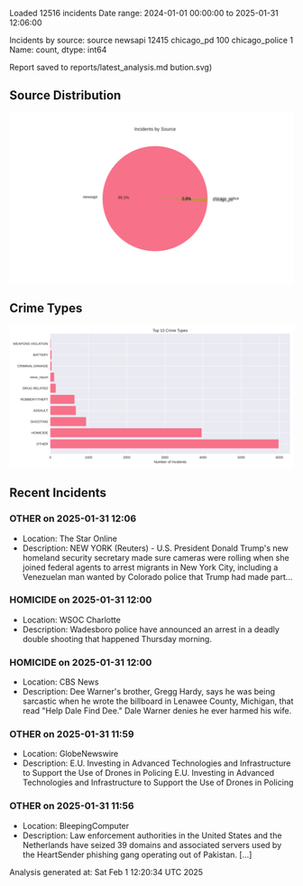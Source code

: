 
Loaded 12516 incidents
Date range: 2024-01-01 00:00:00 to 2025-01-31 12:06:00

Incidents by source:
source
newsapi           12415
chicago_pd          100
chicago_police        1
Name: count, dtype: int64

Report saved to reports/latest_analysis.md
bution.svg)

## Source Distribution
![Source Distribution](images/source_distribution.svg)

## Crime Types
![Crime Types](images/crime_types.svg)

## Recent Incidents

### OTHER on 2025-01-31 12:06
- Location: The Star Online
- Description: NEW YORK (Reuters) - U.S. President Donald Trump's new homeland security secretary made sure cameras were rolling when she joined federal agents to arrest migrants in New York City, including a Venezuelan man wanted by Colorado police that Trump had made part…


### HOMICIDE on 2025-01-31 12:00
- Location: WSOC Charlotte
- Description: Wadesboro police have announced an arrest in a deadly double shooting that happened Thursday morning.


### HOMICIDE on 2025-01-31 12:00
- Location: CBS News
- Description: Dee Warner's brother, Gregg Hardy, says he was being sarcastic when he wrote the billboard in Lenawee County, Michigan, that read "Help Dale Find Dee." Dale Warner denies he ever harmed his wife.


### OTHER on 2025-01-31 11:59
- Location: GlobeNewswire
- Description: E.U. Investing in Advanced Technologies and Infrastructure to Support the Use of Drones in Policing E.U. Investing in Advanced Technologies and Infrastructure to Support the Use of Drones in Policing


### OTHER on 2025-01-31 11:56
- Location: BleepingComputer
- Description: ​Law enforcement authorities in the United States and the Netherlands have seized 39 domains and associated servers used by the HeartSender phishing gang operating out of Pakistan. [...]

Analysis generated at: Sat Feb  1 12:20:34 UTC 2025
